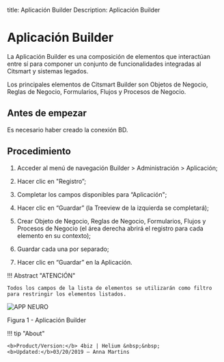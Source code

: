 title: Aplicación Builder
Description: Aplicación Builder
# Aplicación Builder



La Aplicación Builder es una composición de elementos que interactúan entre sí para componer un conjunto de funcionalidades integradas al Citsmart y sistemas legados. 

Los principales elementos de Citsmart Builder son Objetos de Negocio, Reglas de Negocio, Formularios, Flujos y Procesos de Negocio.

Antes de empezar
--------------

Es necesario haber creado la conexión BD.

Procedimiento
-----------

1.  Acceder al menú de navegación Builder > Administración > Aplicación;

2.  Hacer clic en "Registro”;

3.  Completar los campos disponibles para “Aplicación";

4.  Hacer clic en “Guardar” (la Treeview de la izquierda se completará);

5.  Crear Objeto de Negocio, Reglas de Negocio, Formularios, Flujos y Procesos de Negocio (el área derecha abrirá el registro para cada elemento en su contexto);

6.	Guardar cada una por separado;

7.  Hacer clic en “Guardar” en la Aplicación.


!!! Abstract "ATENCIÓN"

    Todos los campos de la lista de elementos se utilizarán como filtro para restringir los elementos listados.
    
   
![APP NEURO](images/builder-4.png)

Figura 1 - Aplicación Builder

!!! tip "About"

    <b>Product/Version:</b> 4biz | Helium &nbsp;&nbsp;
    <b>Updated:</b>03/20/2019 – Anna Martins

